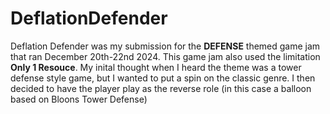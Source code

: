 # DeflationDefender
Deflation Defender was my submission for the **DEFENSE** themed game jam that ran December 20th-22nd 2024. This game jam also used the limitation **Only 1 Resouce**. My inital thought when I heard the theme was a tower defense style game, but I wanted to put a spin on the classic genre. I then decided to have the player play as the reverse role (in this case a balloon based on Bloons Tower Defense)
